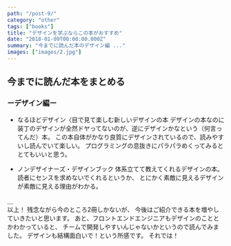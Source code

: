 ```yaml
---
path: "/post-9/"
category: "other"
tags: ["books"]
title: "デザインを学ぶならこの本がおすすめ"
date: "2018-01-09T00:00:00.000Z"
summary: "今までに読んだ本のデザイン編 ..."
images: ["images/2.jpg"]
---
```


## 今までに読んだ本をまとめる

### ーデザイン編ー

- なるほどデザイン〈目で見て楽しむ新しいデザインの本
デザインの本なのに装丁のデザインが全然ドヤってないのが、逆にデザインかなという（何言ってんだ）本。
この本自体がかなり良質にデザインされているので、読みやすいし読んでいて楽しい。
プログラミングの息抜きにパラパラめくってみるととてもいいと思う。

- ノンデザイナーズ・デザインブック
体系立てて教えてくれるデザインの本。
読者にセンスを求めないでくれるというか、
とにかく素敵に見えるデザインが素敵に見える理由がわかる。

＿  
以上！
残念ながら今のところ2冊しかないが、
今後はご紹介できる本を増やしていきたいと思います。
あと、フロントエンドエンジニアもデザインのこととかわかっていると、
チームで開発しやすいんじゃないかというので読んでみました。
デザインも結構面白いで！という所感です。
それでは！
